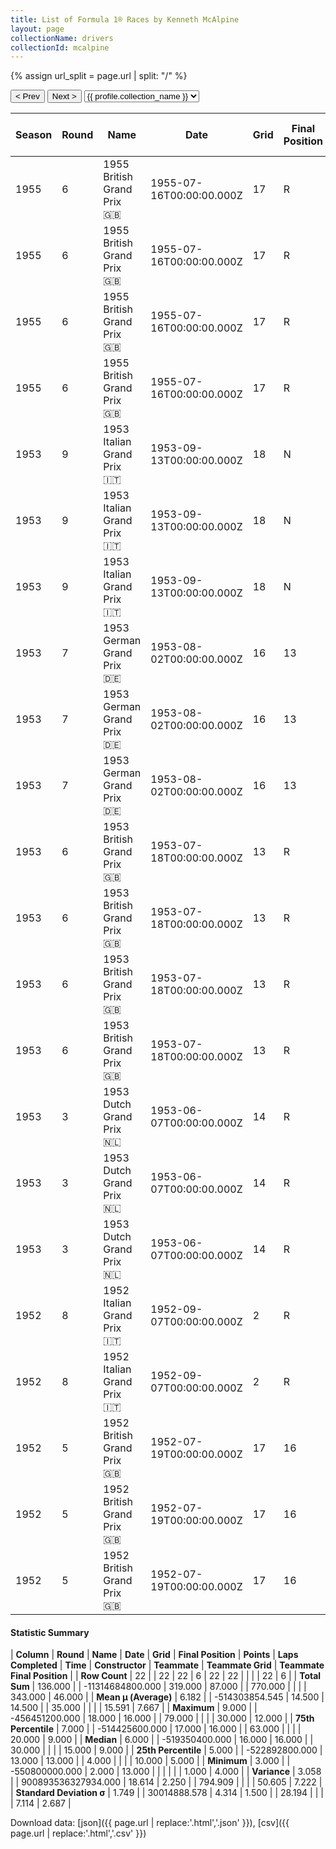 ```yaml
---
title: List of Formula 1® Races by Kenneth McAlpine
layout: page
collectionName: drivers
collectionId: mcalpine
---
```


{% assign url_split = page.url | split: "/" %}
<div id="collection-navigation">
<button onclick="selector.options[selector.selectedIndex-1].value && (window.location = selector.options[selector.selectedIndex-1].value);">&lt; Prev</button>
<button onclick="selector.options[selector.selectedIndex+1].value && (window.location = selector.options[selector.selectedIndex+1].value);">Next &gt;</button>
<select id="selector" onchange="this.options[this.selectedIndex].value && (window.location = this.options[this.selectedIndex].value);">
  {% for collectionId in site.data[page.collectionName].refs %}
    {% if collectionId == page.collectionId %}
      {% assign selected = "selected" %}
    {% else %}
      {% assign selected = "" %}
    {% endif %}
    {% assign profile = site.data[page.collectionName][collectionId].profile %}
    <option value="/f1/{{ page.collectionName }}/{{ collectionId }}/{{ url_split[4] }}" {{ selected }}>{{ profile.collection_name }}</option>
  {% endfor %}
</select>
</div>

| Season | Round | Name | Date | Grid | Final Position | Points | Laps Completed | Time | Constructor | Teammate | Teammate Grid | Teammate Final Position |
|--|--|--|--|--|--|--|--|--|--|--|--|--|
| 1955 | 6 | 1955 British Grand Prix 🇬🇧 | 1955-07-16T00:00:00.000Z | 17 | R | 0.0 | 30 |   | Connaught 🇬🇧 | [Tony Rolt 🇬🇧](/f1/drivers/rolt) | 14 | R |
| 1955 | 6 | 1955 British Grand Prix 🇬🇧 | 1955-07-16T00:00:00.000Z | 17 | R | 0.0 | 30 |   | Connaught 🇬🇧 | [Leslie Marr 🇬🇧](/f1/drivers/marr) | 19 | R |
| 1955 | 6 | 1955 British Grand Prix 🇬🇧 | 1955-07-16T00:00:00.000Z | 17 | R | 0.0 | 30 |   | Connaught 🇬🇧 | [Jack Fairman 🇬🇧](/f1/drivers/fairman) | 21 | W |
| 1955 | 6 | 1955 British Grand Prix 🇬🇧 | 1955-07-16T00:00:00.000Z | 17 | R | 0.0 | 30 |   | Connaught 🇬🇧 | [Peter Walker 🇬🇧](/f1/drivers/peter_walker) | 14 | R |
| 1953 | 9 | 1953 Italian Grand Prix 🇮🇹 | 1953-09-13T00:00:00.000Z | 18 | N | 0.0 | 56 |   | Connaught 🇬🇧 | [Jack Fairman 🇬🇧](/f1/drivers/fairman) | 22 | N |
| 1953 | 9 | 1953 Italian Grand Prix 🇮🇹 | 1953-09-13T00:00:00.000Z | 18 | N | 0.0 | 56 |   | Connaught 🇬🇧 | [Roy Salvadori 🇬🇧](/f1/drivers/salvadori) | 14 | R |
| 1953 | 9 | 1953 Italian Grand Prix 🇮🇹 | 1953-09-13T00:00:00.000Z | 18 | N | 0.0 | 56 |   | Connaught 🇬🇧 | [Johnny Claes 🇧🇪](/f1/drivers/claes) | 30 | R |
| 1953 | 7 | 1953 German Grand Prix 🇩🇪 | 1953-08-02T00:00:00.000Z | 16 | 13 | 0.0 | 16 |   | Connaught 🇬🇧 | [Johnny Claes 🇧🇪](/f1/drivers/claes) | 25 | R |
| 1953 | 7 | 1953 German Grand Prix 🇩🇪 | 1953-08-02T00:00:00.000Z | 16 | 13 | 0.0 | 16 |   | Connaught 🇬🇧 | [Prince Bira 🇹🇭](/f1/drivers/bira) | 15 | R |
| 1953 | 7 | 1953 German Grand Prix 🇩🇪 | 1953-08-02T00:00:00.000Z | 16 | 13 | 0.0 | 16 |   | Connaught 🇬🇧 | [Roy Salvadori 🇬🇧](/f1/drivers/salvadori) | 13 | R |
| 1953 | 6 | 1953 British Grand Prix 🇬🇧 | 1953-07-18T00:00:00.000Z | 13 | R | 0.0 | 0 |   | Connaught 🇬🇧 | [Prince Bira 🇹🇭](/f1/drivers/bira) | 19 | 7 |
| 1953 | 6 | 1953 British Grand Prix 🇬🇧 | 1953-07-18T00:00:00.000Z | 13 | R | 0.0 | 0 |   | Connaught 🇬🇧 | [Tony Rolt 🇬🇧](/f1/drivers/rolt) | 10 | R |
| 1953 | 6 | 1953 British Grand Prix 🇬🇧 | 1953-07-18T00:00:00.000Z | 13 | R | 0.0 | 0 |   | Connaught 🇬🇧 | [Roy Salvadori 🇬🇧](/f1/drivers/salvadori) | 28 | R |
| 1953 | 6 | 1953 British Grand Prix 🇬🇧 | 1953-07-18T00:00:00.000Z | 13 | R | 0.0 | 0 |   | Connaught 🇬🇧 | [Ian Stewart 🇬🇧](/f1/drivers/ian_stewart) | 20 | R |
| 1953 | 3 | 1953 Dutch Grand Prix 🇳🇱 | 1953-06-07T00:00:00.000Z | 14 | R | 0.0 | 63 |   | Connaught 🇬🇧 | [Stirling Moss 🇬🇧](/f1/drivers/moss) | 9 | 9 |
| 1953 | 3 | 1953 Dutch Grand Prix 🇳🇱 | 1953-06-07T00:00:00.000Z | 14 | R | 0.0 | 63 |   | Connaught 🇬🇧 | [Johnny Claes 🇧🇪](/f1/drivers/claes) | 17 | N |
| 1953 | 3 | 1953 Dutch Grand Prix 🇳🇱 | 1953-06-07T00:00:00.000Z | 14 | R | 0.0 | 63 |   | Connaught 🇬🇧 | [Roy Salvadori 🇬🇧](/f1/drivers/salvadori) | 11 | R |
| 1952 | 8 | 1952 Italian Grand Prix 🇮🇹 | 1952-09-07T00:00:00.000Z | 2 | R | 0.0 | 4 |   | Connaught 🇬🇧 | [Dennis Poore 🇬🇧](/f1/drivers/poore) | 19 | 12 |
| 1952 | 8 | 1952 Italian Grand Prix 🇮🇹 | 1952-09-07T00:00:00.000Z | 2 | R | 0.0 | 4 |   | Connaught 🇬🇧 | [Stirling Moss 🇬🇧](/f1/drivers/moss) | 1 | R |
| 1952 | 5 | 1952 British Grand Prix 🇬🇧 | 1952-07-19T00:00:00.000Z | 17 | 16 | 0.0 | 79 |   | Connaught 🇬🇧 | [Dennis Poore 🇬🇧](/f1/drivers/poore) | 8 | 4 |
| 1952 | 5 | 1952 British Grand Prix 🇬🇧 | 1952-07-19T00:00:00.000Z | 17 | 16 | 0.0 | 79 |   | Connaught 🇬🇧 | [Eric Thompson 🇬🇧](/f1/drivers/thompson) | 9 | 5 |
| 1952 | 5 | 1952 British Grand Prix 🇬🇧 | 1952-07-19T00:00:00.000Z | 17 | 16 | 0.0 | 79 |   | Connaught 🇬🇧 | [Ken Downing 🇬🇧](/f1/drivers/downing) | 5 | 9 |

#### Statistic Summary

| **Column** | **Round** | **Name** | **Date** | **Grid** | **Final Position** | **Points** | **Laps Completed** | **Time** | **Constructor** | **Teammate** | **Teammate Grid** | **Teammate Final Position** |
| **Row Count** | 22 |  | 22 | 22 | 6 | 22 | 22 |  |  |  | 22 | 6 |
| **Total Sum** | 136.000 |  | -11314684800.000 | 319.000 | 87.000 |  | 770.000 |  |  |  | 343.000 | 46.000 |
| **Mean μ (Average)** | 6.182 |  | -514303854.545 | 14.500 | 14.500 |  | 35.000 |  |  |  | 15.591 | 7.667 |
| **Maximum** | 9.000 |  | -456451200.000 | 18.000 | 16.000 |  | 79.000 |  |  |  | 30.000 | 12.000 |
| **75th Percentile** | 7.000 |  | -514425600.000 | 17.000 | 16.000 |  | 63.000 |  |  |  | 20.000 | 9.000 |
| **Median** | 6.000 |  | -519350400.000 | 16.000 | 16.000 |  | 30.000 |  |  |  | 15.000 | 9.000 |
| **25th Percentile** | 5.000 |  | -522892800.000 | 13.000 | 13.000 |  | 4.000 |  |  |  | 10.000 | 5.000 |
| **Minimum** | 3.000 |  | -550800000.000 | 2.000 | 13.000 |  |  |  |  |  | 1.000 | 4.000 |
| **Variance** | 3.058 |  | 900893536327934.000 | 18.614 | 2.250 |  | 794.909 |  |  |  | 50.605 | 7.222 |
| **Standard Deviation σ** | 1.749 |  | 30014888.578 | 4.314 | 1.500 |  | 28.194 |  |  |  | 7.114 | 2.687 |

Download data: [json]({{ page.url | replace:'.html','.json' }}), [csv]({{ page.url | replace:'.html','.csv' }})
